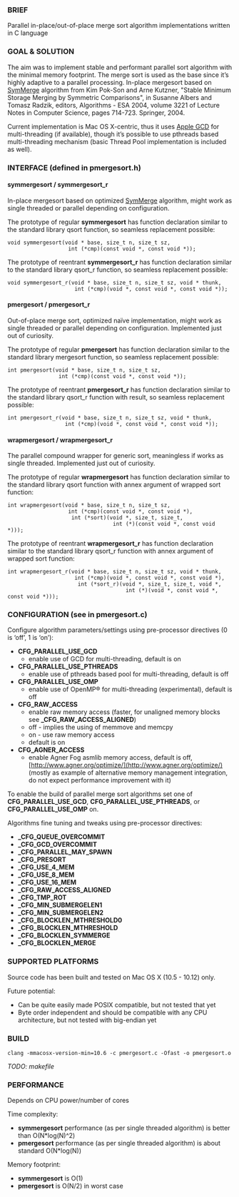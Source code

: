 ### BRIEF

Parallel in-place/out-of-place merge sort algorithm implementations written in C language

### GOAL & SOLUTION

The aim was to implement stable and performant parallel sort algorithm with the minimal memory footprint. The merge sort is used as the base since it’s highly adaptive to a parallel processing. In-place mergesort based on [SymMerge](https://dx.doi.org/10.1007%2F978-3-540-30140-0_63) algorithm from Kim Pok-Son and Arne Kutzner, "Stable Minimum Storage Merging by Symmetric Comparisons", in Susanne Albers and Tomasz Radzik, editors, Algorithms - ESA 2004, volume 3221 of Lecture Notes in Computer Science, pages 714-723. Springer, 2004.

Current implementation is Mac OS X-centric, thus it uses [Apple GCD](https://en.wikipedia.org/wiki/Grand_Central_Dispatch) for multi-threading (if available), though it’s possible to use pthreads based multi-threading mechanism (basic Thread Pool implementation is included as well).

### INTERFACE (defined in pmergesort.h)

#### symmergesort / symmergesort\_r

In-place mergesort based on optimized [SymMerge](https://dx.doi.org/10.1007%2F978-3-540-30140-0_63) algorithm, might work as single threaded or parallel depending on configuration.

The prototype of regular **symmergesort** has function declaration similar to the standard library qsort function, so seamless replacement possible:

    void symmergesort(void * base, size_t n, size_t sz,
                       int (*cmp)(const void *, const void *));

The prototype of reentrant **symmergesort\_r** has function declaration similar to the standard library qsort\_r function, so seamless replacement possible:

    void symmergesort_r(void * base, size_t n, size_t sz, void * thunk,
                         int (*cmp)(void *, const void *, const void *));

#### pmergesort / pmergesort\_r

Out-of-place merge sort, optimized naïve implementation, might work as single threaded or parallel depending on configuration. Implemented just out of curiosity.

The prototype of regular **pmergesort** has function declaration similar to the standard library mergesort function, so seamless replacement possible:

    int pmergesort(void * base, size_t n, size_t sz,
                    int (*cmp)(const void *, const void *));

The prototype of reentrant **pmergesort\_r** has function declaration similar to the standard library qsort\_r function with result, so seamless replacement possible:

    int pmergesort_r(void * base, size_t n, size_t sz, void * thunk,
                      int (*cmp)(void *, const void *, const void *));

#### wrapmergesort / wrapmergesort\_r

The parallel compound wrapper for generic sort, meaningless if works as single threaded. Implemented just out of curiosity.

The prototype of regular **wrapmergesort** has function declaration similar to the standard library qsort function with annex argument of wrapped sort function:

    int wrapmergesort(void * base, size_t n, size_t sz,
                       int (*cmp)(const void *, const void *),
                        int (*sort)(void *, size_t, size_t,
                                     int (*)(const void *, const void *)));

The prototype of reentrant **wrapmergesort\_r** has function declaration similar to the standard library qsort\_r function with annex argument of wrapped sort function:

    int wrapmergesort_r(void * base, size_t n, size_t sz, void * thunk,
                         int (*cmp)(void *, const void *, const void *),
                          int (*sort_r)(void *, size_t, size_t, void *,
                                         int (*)(void *, const void *, const void *)));

### CONFIGURATION (see in pmergesort.c)

Configure algorithm parameters/settings using pre-processor directives (0 is ‘off’, 1 is ‘on’):

* **CFG\_PARALLEL\_USE\_GCD**
    * enable use of GCD for multi-threading, default is on
* **CFG\_PARALLEL\_USE\_PTHREADS**
    * enable use of pthreads based pool for multi-threading, default is off
* **CFG_PARALLEL\_USE\_OMP**
    * enable use of OpenMP® for multi-threading (experimental), default is off
* **CFG\_RAW\_ACCESS**
    * enable raw memory access (faster, for unaligned memory blocks see **\_CFG\_RAW\_ACCESS\_ALIGNED**)
    * off - implies the using of memmove and memcpy
    * on - use raw memory access
    * default is on
* **CFG\_AGNER\_ACCESS**
    * enable Agner Fog asmlib memory access, default is off, [http://www.agner.org/optimize/](http://www.agner.org/optimize/) (mostly as example of alternative memory management integration, do not expect performance improvement with it)

To enable the build of parallel merge sort algorithms set one of **CFG\_PARALLEL\_USE\_GCD**, **CFG\_PARALLEL\_USE\_PTHREADS**, or **CFG_PARALLEL\_USE\_OMP** on.

Algorithms fine tuning and tweaks using pre-processor directives:

* **\_CFG\_QUEUE\_OVERCOMMIT**
* **\_CFG\_GCD\_OVERCOMMIT**
* **\_CFG\_PARALLEL\_MAY\_SPAWN**
* **\_CFG\_PRESORT**
* **\_CFG\_USE\_4\_MEM**
* **\_CFG\_USE\_8\_MEM**
* **\_CFG\_USE\_16\_MEM**
* **\_CFG\_RAW\_ACCESS\_ALIGNED**
* **\_CFG\_TMP\_ROT**
* **\_CFG\_MIN\_SUBMERGELEN1**
* **\_CFG\_MIN\_SUBMERGELEN2**
* **\_CFG\_BLOCKLEN\_MTHRESHOLD0**
* **\_CFG\_BLOCKLEN\_MTHRESHOLD**
* **\_CFG\_BLOCKLEN\_SYMMERGE**
* **\_CFG\_BLOCKLEN\_MERGE**

### SUPPORTED PLATFORMS

Source code has been built and tested on Mac OS X (10.5 - 10.12) only.

Future potential:

* Can be quite easily made POSIX compatible, but not tested that yet
* Byte order independent and should be compatible with any CPU architecture, but not tested with big-endian yet

### BUILD

    clang -mmacosx-version-min=10.6 -c pmergesort.c -Ofast -o pmergesort.o

_TODO: makefile_

### PERFORMANCE

Depends on CPU power/number of cores

Time complexity:

* **symmergesort** performance (as per single threaded algorithm) is better than O(N*log(N)^2)
* **pmergesort** performance (as per single threaded algorithm) is about standard O(N*log(N))

Memory footprint:

* **symmergesort** is O(1)
* **pmergesort** is O(N/2) in worst case
